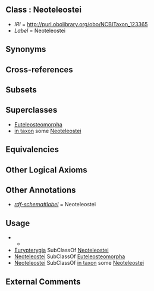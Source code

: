 
## Class : Neoteleostei

 * *IRI* = http://purl.obolibrary.org/obo/NCBITaxon_123365
 * *Label* = Neoteleostei

## Synonyms


## Cross-references


## Subsets


## Superclasses

 * [Euteleosteomorpha](../../NCBITaxon/88/NCBITaxon_1489388.md)
 * [in taxon](../../RO/62/RO_0002162.md) some [Neoteleostei](../../NCBITaxon/65/NCBITaxon_123365.md)

## Equivalencies


## Other Logical Axioms


## Other Annotations

 * *[rdf-schema#label](../../el/rdf-schema#label.md)* = Neoteleostei

## Usage

 * -
 * [Eurypterygia](../../NCBITaxon/66/NCBITaxon_123366.md) SubClassOf [Neoteleostei](../../NCBITaxon/65/NCBITaxon_123365.md)
 * [Neoteleostei](../../NCBITaxon/65/NCBITaxon_123365.md) SubClassOf [Euteleosteomorpha](../../NCBITaxon/88/NCBITaxon_1489388.md)
 * [Neoteleostei](../../NCBITaxon/65/NCBITaxon_123365.md) SubClassOf [in taxon](../../RO/62/RO_0002162.md) some [Neoteleostei](../../NCBITaxon/65/NCBITaxon_123365.md)

## External Comments


